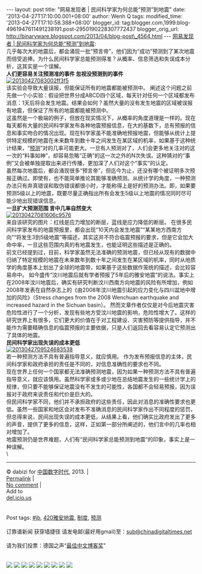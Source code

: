 --- layout: post title: "网易发现者 | 民间科学家为何总能“预测”到地震"
date: '2013-04-27T17:10:00.001+08:00' author: Wenh Q tags:
modified\_time: '2013-04-27T17:10:58.388+08:00' blogger\_id:
tag:blogger.com,1999:blog-4961947611491238191.post-2950190228307772437
blogger\_orig\_url:
http://binaryware.blogspot.com/2013/04/blog-post\_4564.html ---
[网易发现者 |
民间科学家为何总能“预测”到地震](http://feedproxy.google.com/~r/chinagfwblog/~3/-Kgfb8FEuyI/):
\
几乎每次大的地震后，都会涌现一批“预言帝”，他们因为“成功”预测到了某次地震而倍受追捧。为什么民间科学家总能预测得准？从概率、信息筛选和失误成本分析，这其实是一个误解。\
**人们更容易关注预测准的事件 忽视没预测到的事件**\
[![20130427083002ff3f5](https://kexueshangwang.info/chinese/files/2013/04/20130427083002ff3f5.jpg)](https://kexueshangwang.info/chinese/files/2013/04/20130427083002ff3f5.jpg)\
该实验会导致大量误报，但能保证所有的地震都能被预测中。
阐述这个问题之前先做一个小实验：假设把世界分成ABCD四个区域，每天针对任何一个区域都发布消息：1天后将会发生地震。结果会如何？虽然大量的没有发生地震的区域被误报有地震，但保证了所有的地震都能被预测中。\
这虽然是一个极端的例子，但放在现实情况下，从概率的角度道理是一样的。现在每天都有大量的民间科学家发布各种地震预报信息，在大的基数下，总有预报的信息和事实吻合的情况出现。现在科学家虽不能准确地预报地震，但能够从统计上提供特定规模的地震在未来数年到数十年之间发生在某区域的机率，如果基于这种统计结果，“[预测](https://kexueshangwang.info/chinese/tag/%e9%a2%84%e6%b5%8b/?category=10466 "标签 预测 下的日志")”对的几率可能更大。一旦有人预测对了，人们会更多地关注对的这一次的“料事如神”，却容易忽略“正确”的这一次之外的N次失误。这种猜对的“事例”又会被单独提取出来进行传播，更加深了人们对这个“事实”的认定。\
虽然每次地震后，都会涌现很多“预言帝”，但迄今为止，还没有哪个被证明多次预报正确过。即使有，也不能简单推论其能够准确预测。从统计学的角度，一种预测办法只有弃真错误和取伪错误都很小时，才能称得上是好的预测办法。即，如果要预测5级以上的地震，既要尽量正确指出所有会发生5级以上地震的情况同时尽可能少地出现错误信息。\
**一旦扩大预测范围 言中几率自然变大**\
[![20130427081606c9576](https://kexueshangwang.info/chinese/files/2013/04/20130427081606c9576.jpg)](https://kexueshangwang.info/chinese/files/2013/04/20130427081606c9576.jpg)\
来自该研究的图片：红线是应力增加的断层，蓝线是应力降低的断层。
在很多民间科学家发布的地震预报里，都会出现“10天内会发生地震”“某某地方西南方向”“将发生3到5级地震”等描述，其实这并不符合临震预报的要求，但是它会加大命中率，一旦这些范围内真的有地震发生，也能证明这些描述是正确的。\
前文已经提到过，目前，科学家虽然无法准确的预测地震，但已经从现有的数据中归纳了特定规模的地震在未来数年到数十年之间发生在某区域的机率，同时从地质学的角度基本上划出了全球的地震带，如果基于这些数据作笼统的描述，会比较容易命中。
如今盛传“汶川地震后就有学者预报了5年后的雅安地震”的说法。事实上在2008年汶川地震后，确实有研究判断汶川西南方向地震的风险有所增加，例如2008年发表在自然杂志上的《由2008年汶川地震引起的应力变化与四川盆地中增加的风险》（Stress
changes from the 2008 Wenchuan earthquake and increased hazard in the
Sichuan basin）。
然而文章作者仅仅是对今后地震灾害危险性进行了一个分析，发现有些地方受汶川地震的影响，危险性增大了。这样的研究世界上有很多，它们更大的价值在于对工程建设、灾害预防等提供指导，并不能作为需要精确信息的临震预报的主要依据，只是人们返回去看容易认定它预测出了具体的地震。\
**民间科学家出现失误的成本更低**\
[![2013042709524683538](https://kexueshangwang.info/chinese/files/2013/04/2013042709524683538.jpg)](https://kexueshangwang.info/chinese/files/2013/04/2013042709524683538.jpg)\
若一种预测方法不具有普遍指导意义，就应慎用。
作为发布预报信息的主体，民间科学家和政府承担的责任是不同的，对信息准确性的要求也不同。\
现在世界上任何一个国家都无法准确预测地震，因为如果一种预测方法不具有普遍指导意义，就应该慎用。虽然科学家或多或少地在总结地震发生的一些统计学上的规律，但只要不能够保证地震没有不发生的可能性，各国都不会轻易预报，因为误报对于政府来说责任和代价是巨大的。\
但民间科学家不同，他们并不承担政府的这些责任，因此对消息的准确性要求也更低。虽然一些国家和地区会对发布不准确消息的民间科学家作出不同程度的惩罚，但总得来说，民间出现失误的成本更低，从结果上看，他们确实比政府发出了更多的声音，提供了更多的信息，这样，正如第一部分所阐述的，他们言中的几率也相对增加了。\
地震预测仍是世界难题，人们有“民间科学家总能预测到地震”的印象，事实上是一种误解。\
\

* * * * *

© dabizi for [中国数字时代](https://kexueshangwang.info/chinese), 2013.
|\
[Permalink](https://kexueshangwang.info/chinese/2013/04/%e7%bd%91%e6%98%93%e5%8f%91%e7%8e%b0%e8%80%85-%e6%b0%91%e9%97%b4%e7%a7%91%e5%ad%a6%e5%ae%b6%e4%b8%ba%e4%bd%95%e6%80%bb%e8%83%bd%e9%a2%84%e6%b5%8b%e5%88%b0%e5%9c%b0%e9%9c%87/)
|\
[No
comment](https://kexueshangwang.info/chinese/2013/04/%e7%bd%91%e6%98%93%e5%8f%91%e7%8e%b0%e8%80%85-%e6%b0%91%e9%97%b4%e7%a7%91%e5%ad%a6%e5%ae%b6%e4%b8%ba%e4%bd%95%e6%80%bb%e8%83%bd%e9%a2%84%e6%b5%8b%e5%88%b0%e5%9c%b0%e9%9c%87/#comments)
|\
Add to\
[del.icio.us](http://del.icio.us/post?url=https://kexueshangwang.info/chinese/2013/04/%e7%bd%91%e6%98%93%e5%8f%91%e7%8e%b0%e8%80%85-%e6%b0%91%e9%97%b4%e7%a7%91%e5%ad%a6%e5%ae%b6%e4%b8%ba%e4%bd%95%e6%80%bb%e8%83%bd%e9%a2%84%e6%b5%8b%e5%88%b0%e5%9c%b0%e9%9c%87/&title=%E7%BD%91%E6%98%93%E5%8F%91%E7%8E%B0%E8%80%85%20%7C%20%E6%B0%91%E9%97%B4%E7%A7%91%E5%AD%A6%E5%AE%B6%E4%B8%BA%E4%BD%95%E6%80%BB%E8%83%BD%E2%80%9C%E9%A2%84%E6%B5%8B%E2%80%9D%E5%88%B0%E5%9C%B0%E9%9C%87)\
\
\
Post tags:
[\#jb](https://kexueshangwang.info/chinese/tag/jb/?category=10466),
[420雅安地震](https://kexueshangwang.info/chinese/tag/420%e9%9b%85%e5%ae%89%e5%9c%b0%e9%9c%87/?category=10466),
[制度](https://kexueshangwang.info/chinese/tag/%e5%88%b6%e5%ba%a6/?category=10466),
[预测](https://kexueshangwang.info/chinese/tag/%e9%a2%84%e6%b5%8b/?category=10466)\
\
订靠谱新闻 获穿墙捷径
请发电邮(最好用gmail)至：sub@chinadigitaltimes.net\
\
请为我们投票：德国之声“[最佳中文博客奖](https://thebobs.com/chinese/category/2013/best-blog-chinese-2013/)”\
\
\
[![](http://feeds.feedburner.com/~ff/chinagfwblog?d=yIl2AUoC8zA)](http://feeds.feedburner.com/~ff/chinagfwblog?a=-Kgfb8FEuyI:RZ37uQF78lc:yIl2AUoC8zA)
[![](http://feeds.feedburner.com/~ff/chinagfwblog?i=-Kgfb8FEuyI:RZ37uQF78lc:-BTjWOF_DHI)](http://feeds.feedburner.com/~ff/chinagfwblog?a=-Kgfb8FEuyI:RZ37uQF78lc:-BTjWOF_DHI)
[![](http://feeds.feedburner.com/~ff/chinagfwblog?i=-Kgfb8FEuyI:RZ37uQF78lc:F7zBnMyn0Lo)](http://feeds.feedburner.com/~ff/chinagfwblog?a=-Kgfb8FEuyI:RZ37uQF78lc:F7zBnMyn0Lo)
[![](http://feeds.feedburner.com/~ff/chinagfwblog?i=-Kgfb8FEuyI:RZ37uQF78lc:V_sGLiPBpWU)](http://feeds.feedburner.com/~ff/chinagfwblog?a=-Kgfb8FEuyI:RZ37uQF78lc:V_sGLiPBpWU)
[![](http://feeds.feedburner.com/~ff/chinagfwblog?d=qj6IDK7rITs)](http://feeds.feedburner.com/~ff/chinagfwblog?a=-Kgfb8FEuyI:RZ37uQF78lc:qj6IDK7rITs)
[![](http://feeds.feedburner.com/~ff/chinagfwblog?d=l6gmwiTKsz0)](http://feeds.feedburner.com/~ff/chinagfwblog?a=-Kgfb8FEuyI:RZ37uQF78lc:l6gmwiTKsz0)
[![](http://feeds.feedburner.com/~ff/chinagfwblog?i=-Kgfb8FEuyI:RZ37uQF78lc:gIN9vFwOqvQ)](http://feeds.feedburner.com/~ff/chinagfwblog?a=-Kgfb8FEuyI:RZ37uQF78lc:gIN9vFwOqvQ)
[![](http://feeds.feedburner.com/~ff/chinagfwblog?d=TzevzKxY174)](http://feeds.feedburner.com/~ff/chinagfwblog?a=-Kgfb8FEuyI:RZ37uQF78lc:TzevzKxY174)
![](http://feeds.feedburner.com/~r/chinagfwblog/~4/-Kgfb8FEuyI)
